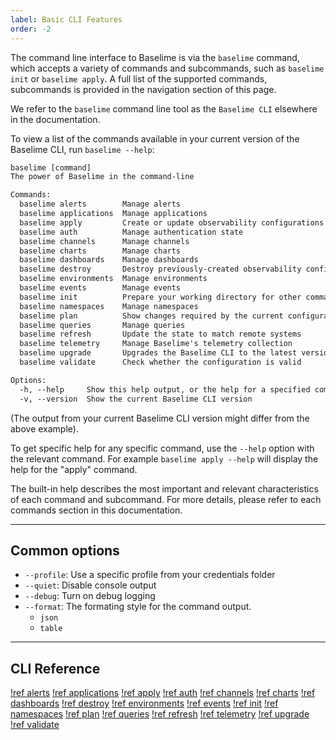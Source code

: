 ```yaml
---
label: Basic CLI Features
order: -2
---
```


The command line interface to Baselime is via the `baselime` command, which accepts a variety of commands and subcommands, such as `baselime init` or `baselime apply`. A full list of the supported commands, subcommands is provided in the navigation section of this page.

We refer to the `baselime` command line tool as the `Baselime CLI` elsewhere in the documentation.

To view a list of the commands available in your current version of the Baselime CLI, run `baselime --help`:

```txt # :icon-code: output
baselime [command]
The power of Baselime in the command-line

Commands:
  baselime alerts        Manage alerts
  baselime applications  Manage applications
  baselime apply         Create or update observability configurations
  baselime auth          Manage authentication state
  baselime channels      Manage channels
  baselime charts        Manage charts
  baselime dashboards    Manage dashboards
  baselime destroy       Destroy previously-created observability configurations
  baselime environments  Manage environments
  baselime events        Manage events
  baselime init          Prepare your working directory for other commands
  baselime namespaces    Manage namespaces
  baselime plan          Show changes required by the current configuration
  baselime queries       Manage queries
  baselime refresh       Update the state to match remote systems
  baselime telemetry     Manage Baselime's telemetry collection
  baselime upgrade       Upgrades the Baselime CLI to the latest version
  baselime validate      Check whether the configuration is valid

Options:
  -h, --help     Show this help output, or the help for a specified command or subcommand                                         [boolean]
  -v, --version  Show the current Baselime CLI version                                                                            [boolean]
```

(The output from your current Baselime CLI version might differ from the above example).

To get specific help for any specific command, use the `--help` option with the relevant command. For example `baselime apply --help` will display the help for the "apply" command.

The built-in help describes the most important and relevant characteristics of each command and subcommand. For more details, please refer to each commands section in this documentation. 

---

## Common options

- `--profile`: Use a specific profile from your credentials folder
- `--quiet`: Disable console output
- `--debug`: Turn on debug logging
- `--format`: The formating style for the command output.
  - `json`
  - `table`

---

## CLI Reference


[!ref alerts](./reference/alerts.md)
[!ref applications](./reference/applications.md)
[!ref apply](./reference/apply.md)
[!ref auth](./reference/auth.md)
[!ref channels](./reference/channels.md)
[!ref charts](./reference/charts.md)
[!ref dashboards](./reference/dashboards.md)
[!ref destroy](./reference/destroy.md)
[!ref environments](./reference/environments.md)
[!ref events](./reference/events.md)
[!ref init](./reference/init.md)
[!ref namespaces](./reference/namespaces.md)
[!ref plan](./reference/plan.md)
[!ref queries](./reference/queries.md)
[!ref refresh](./reference/refresh.md)
[!ref telemetry](./reference/telemetry.md)
[!ref upgrade](./reference/upgrade.md)
[!ref validate](./reference/validate.md)

